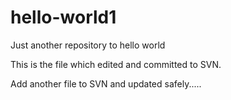 # hello-world1
Just another repository to hello world


This is the file which edited and committed to SVN.



Add another file to SVN and updated safely.....
